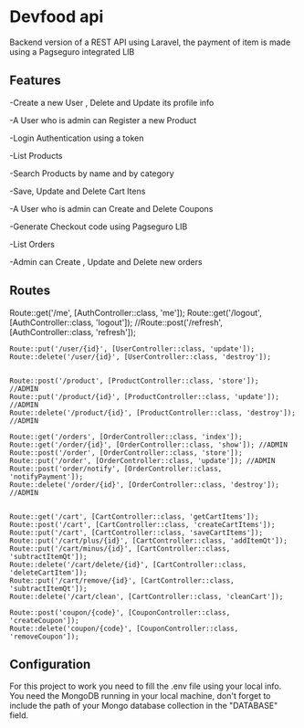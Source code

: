 # Devfood api
Backend version of a REST API using Laravel, the payment of item is made using a Pagseguro integrated LIB 

## Features
-Create a new User , Delete and Update its profile info

-A User who is admin can Register a new Product

-Login Authentication using a token

-List Products

-Search Products by name and by category

-Save, Update and Delete Cart Itens

-A User who is admin can Create and Delete Coupons

-Generate Checkout code using Pagseguro LIB

-List Orders

-Admin  can Create , Update and Delete new orders


## Routes

 Route::get('/me', [AuthController::class, 'me']);
    Route::get('/logout', [AuthController::class, 'logout']);
    //Route::post('/refresh', [AuthController::class, 'refresh']);

    Route::put('/user/{id}', [UserController::class, 'update']);
    Route::delete('/user/{id}', [UserController::class, 'destroy']);
      

    Route::post('/product', [ProductController::class, 'store']);       //ADMIN
    Route::put('/product/{id}', [ProductController::class, 'update']);   //ADMIN
    Route::delete('/product/{id}', [ProductController::class, 'destroy']);  //ADMIN

    Route::get('/orders', [OrderController::class, 'index']);
    Route::get('/order/{id}', [OrderController::class, 'show']); //ADMIN
    Route::post('/order', [OrderController::class, 'store']); 
    Route::put('/order', [OrderController::class, 'update']); //ADMIN
    Route::post('order/notify', [OrderController::class, 'notifyPayment']);
    Route::delete('/order/{id}', [OrderController::class, 'destroy']);  //ADMIN


    Route::get('/cart', [CartController::class, 'getCartItems']);
    Route::post('/cart', [CartController::class, 'createCartItems']);
    Route::put('/cart', [CartController::class, 'saveCartItems']);
    Route::put('/cart/plus/{id}', [CartController::class, 'addItemQt']);
    Route::put('/cart/minus/{id}', [CartController::class, 'subtractItemQt']);
    Route::delete('/cart/delete/{id}', [CartController::class, 'deleteCartItem']);
    Route::put('/cart/remove/{id}', [CartController::class, 'subtractItemQt']);
    Route::delete('/cart/clean', [CartController::class, 'cleanCart']);

    Route::post('coupon/{code}', [CouponController::class, 'createCoupon']);
    Route::delete('coupon/{code}', [CouponController::class, 'removeCoupon']);

## 

## Configuration

For this project to work you need to fill the .env file using your local info. You need the MongoDB running in your local machine, don't forget to include the path of your Mongo database collection in the "DATABASE" field.

